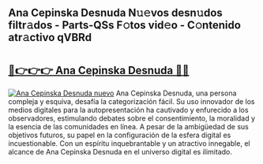 ## Ana Cepinska Desnuda N𝚞𝚎vos desn𝚞dos filtr𝚊dos - Parts-QSs F𝚘tos vid𝚎o - C𝚘ntenido atr𝚊ctivo qVBRd

# <h2><a href="http://mb3mxe.tromn.icu/?c=Ana+Cepinska+Desnuda">🔗👉👉👉 Ana Cepinska Desnuda 🔗🔗</a></h2>

[![Ana Cepinska Desnuda nuevo](https://i.imgur.com/pEAQMta.gif)](http://mb3mxe.tromn.icu/?c=Ana+Cepinska+Desnuda)
Ana Cepinska Desnuda, una persona compleja y esquiva, desafía la categorización fácil. Su uso innovador de los medios digitales para la autopresentación ha cautivado y enfurecido a los observadores, estimulando debates sobre el consentimiento, la moralidad y la esencia de las comunidades en línea. A pesar de la ambigüedad de sus objetivos futuros, su papel en la configuración de la esfera digital es incuestionable. Con un espíritu inquebrantable y un atractivo innegable, el alcance de Ana Cepinska Desnuda en el universo digital es ilimitado.
